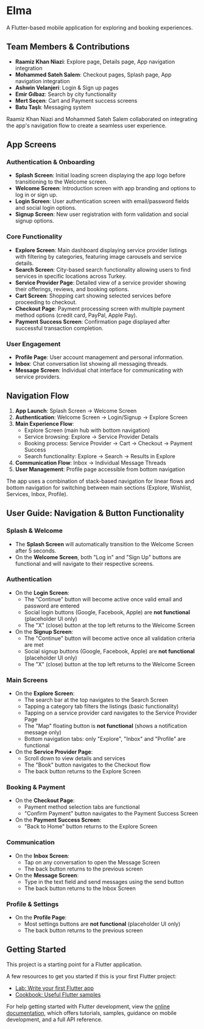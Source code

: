 # Elma

A Flutter-based mobile application for exploring and booking experiences.

## Team Members & Contributions

- **Raamiz Khan Niazi**: Explore page, Details page, App navigation integration
- **Mohammed Sateh Salem**: Checkout pages, Splash page, App navigation integration
- **Ashwin Velanjeri**: Login & Sign up pages
- **Emir Gılbaz**: Search by city functionality
- **Mert Seçen**: Cart and Payment success screens
- **Batu Taşlı**: Messaging system

Raamiz Khan Niazi and Mohammed Sateh Salem collaborated on integrating the app's navigation flow to create a seamless user experience.

## App Screens

### Authentication & Onboarding
- **Splash Screen**: Initial loading screen displaying the app logo before transitioning to the Welcome screen.
- **Welcome Screen**: Introduction screen with app branding and options to log in or sign up.
- **Login Screen**: User authentication screen with email/password fields and social login options.
- **Signup Screen**: New user registration with form validation and social signup options.

### Core Functionality
- **Explore Screen**: Main dashboard displaying service provider listings with filtering by categories, featuring image carousels and service details.
- **Search Screen**: City-based search functionality allowing users to find services in specific locations across Turkey.
- **Service Provider Page**: Detailed view of a service provider showing their offerings, reviews, and booking options.
- **Cart Screen**: Shopping cart showing selected services before proceeding to checkout.
- **Checkout Page**: Payment processing screen with multiple payment method options (credit card, PayPal, Apple Pay).
- **Payment Success Screen**: Confirmation page displayed after successful transaction completion.

### User Engagement
- **Profile Page**: User account management and personal information.
- **Inbox**: Chat conversation list showing all messaging threads.
- **Message Screen**: Individual chat interface for communicating with service providers.

## Navigation Flow

1. **App Launch**: Splash Screen → Welcome Screen
2. **Authentication**: Welcome Screen → Login/Signup → Explore Screen
3. **Main Experience Flow**:
   - Explore Screen (main hub with bottom navigation)
   - Service browsing: Explore → Service Provider Details
   - Booking process: Service Provider → Cart → Checkout → Payment Success
   - Search functionality: Explore → Search → Results in Explore
4. **Communication Flow**: Inbox → Individual Message Threads
5. **User Management**: Profile page accessible from bottom navigation

The app uses a combination of stack-based navigation for linear flows and bottom navigation for switching between main sections (Explore, Wishlist, Services, Inbox, Profile).

## User Guide: Navigation & Button Functionality

### Splash & Welcome
- The **Splash Screen** will automatically transition to the Welcome Screen after 5 seconds.
- On the **Welcome Screen**, both "Log in" and "Sign Up" buttons are functional and will navigate to their respective screens.

### Authentication
- On the **Login Screen**:
  - The "Continue" button will become active once valid email and password are entered
  - Social login buttons (Google, Facebook, Apple) are **not functional** (placeholder UI only)
  - The "X" (close) button at the top left returns to the Welcome Screen
- On the **Signup Screen**:
  - The "Continue" button will become active once all validation criteria are met
  - Social signup buttons (Google, Facebook, Apple) are **not functional** (placeholder UI only)
  - The "X" (close) button at the top left returns to the Welcome Screen

### Main Screens
- On the **Explore Screen**:
  - The search bar at the top navigates to the Search Screen
  - Tapping a category tab filters the listings (basic functionality)
  - Tapping on a service provider card navigates to the Service Provider Page
  - The "Map" floating button is **not functional** (shows a notification message only)
  - Bottom navigation tabs: only "Explore", "Inbox" and "Profile" are functional
- On the **Service Provider Page**:
  - Scroll down to view details and services
  - The "Book" button navigates to the Checkout flow
  - The back button returns to the Explore Screen

### Booking & Payment
- On the **Checkout Page**:
  - Payment method selection tabs are functional
  - "Confirm Payment" button navigates to the Payment Success Screen
- On the **Payment Success Screen**:
  - "Back to Home" button returns to the Explore Screen

### Communication
- On the **Inbox Screen**:
  - Tap on any conversation to open the Message Screen
  - The back button returns to the previous screen
- On the **Message Screen**:
  - Type in the text field and send messages using the send button
  - The back button returns to the Inbox Screen

### Profile & Settings
- On the **Profile Page**:
  - Most settings buttons are **not functional** (placeholder UI only)
  - The back button returns to the previous screen

## Getting Started

This project is a starting point for a Flutter application.

A few resources to get you started if this is your first Flutter project:

- [Lab: Write your first Flutter app](https://docs.flutter.dev/get-started/codelab)
- [Cookbook: Useful Flutter samples](https://docs.flutter.dev/cookbook)

For help getting started with Flutter development, view the
[online documentation](https://docs.flutter.dev/), which offers tutorials,
samples, guidance on mobile development, and a full API reference.